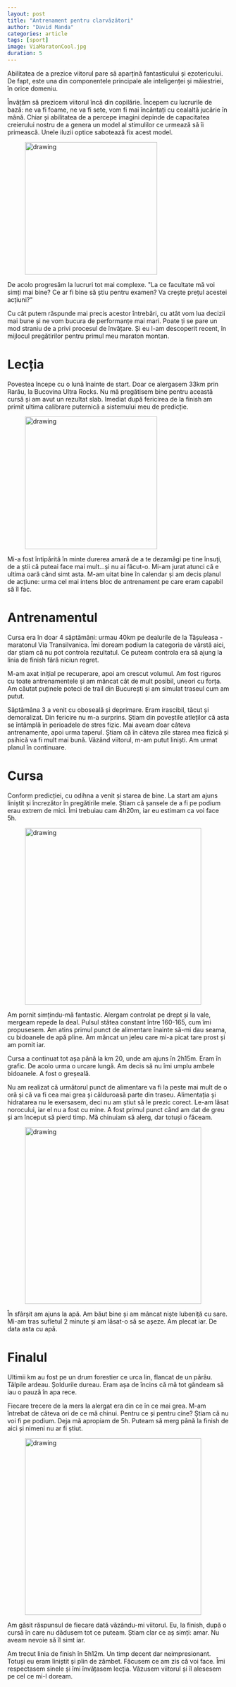 ```yaml
---
layout: post
title: "Antrenament pentru clarvăzători"
author: "David Manda"
categories: article
tags: [sport]
image: ViaMaratonCool.jpg
duration: 5
---
```


Abilitatea de a prezice viitorul pare să aparțină fantasticului și ezotericului. De fapt, este una din componentele principale ale inteligenței și măiestriei, în orice domeniu.

Învățăm să prezicem viitorul încă din copilărie. Începem cu lucrurile de bază: ne va fi foame, ne va fi sete, vom fi mai încântați cu cealaltă jucărie în mână. Chiar și abilitatea de a percepe imagini depinde de capacitatea creierului nostru de a genera un model al stimulilor ce urmează să îi primească. Unele iluzii optice sabotează fix acest model.

<figure>
  <img src="/assets/img/donut-room_full_990.jpg" alt="drawing" height=300/>
</figure>

De acolo progresăm la lucruri tot mai complexe. "La ce facultate mă voi simți mai bine? Ce ar fi bine să știu pentru examen? Va crește prețul acestei acțiuni?"

Cu cât putem răspunde mai precis acestor întrebări, cu atât vom lua decizii mai bune și ne vom bucura de performanțe mai mari. Poate ți se pare un mod straniu de a privi procesul de învățare. Și eu l-am descoperit recent, în mijlocul pregătirilor pentru primul meu maraton montan.

# Lecția

Povestea începe cu o lună înainte de start. Doar ce alergasem 33km prin Rarău, la Bucovina Ultra Rocks. Nu mă pregătisem bine pentru această cursă și am avut un rezultat slab. Imediat după fericirea de la finish am primit ultima calibrare puternică a sistemului meu de predicție.

<figure>
  <img src="/assets/img/BUR finish.jpg" alt="drawing" height=300/>
</figure>

Mi-a fost întipărită în minte durerea amară de a te dezamăgi pe tine însuți, de a știi că puteai face mai mult…și nu ai făcut-o. Mi-am jurat atunci că e ultima oară când simt asta. M-am uitat bine în calendar și am decis planul de acțiune: urma cel mai intens bloc de antrenament pe care eram capabil să îl fac.

# Antrenamentul

Cursa era în doar 4 săptămâni: urmau 40km pe dealurile de la Tășuleasa - maratonul Via Transilvanica. Îmi doream podium la categoria de vârstă aici, dar știam că nu pot controla rezultatul. Ce puteam controla era să ajung la linia de finish fără niciun regret.

M-am axat inițial pe recuperare, apoi am crescut volumul. Am fost riguros cu toate antrenamentele și am mâncat cât de mult posibil, uneori cu forța. Am căutat puținele poteci de trail din București și am simulat traseul cum am putut.

Săptămâna 3 a venit cu oboseală și deprimare. Eram irascibil, tăcut și demoralizat. Din fericire nu m-a surprins. Știam din poveștile atleților că asta se întâmplă în perioadele de stres fizic. Mai aveam doar câteva antrenamente, apoi urma taperul. Știam că în câteva zile starea mea fizică și psihică va fi mult mai bună. Văzând viitorul, m-am putut liniști. Am urmat planul în continuare.

# Cursa

Conform predicției, cu odihna a venit și starea de bine. La start am ajuns liniștit și încrezător în pregătirile mele. Știam că șansele de a fi pe podium erau extrem de mici. Îmi trebuiau cam 4h20m, iar eu estimam ca voi face 5h.

<figure>
  <img src="/assets/img/ViaMaratonCool.jpg" alt="drawing" height=400/>
</figure>

Am pornit simțindu-mă fantastic. Alergam controlat pe drept și la vale, mergeam repede la deal. Pulsul stătea constant între 160-165, cum îmi propusesem. Am atins primul punct de alimentare înainte să-mi dau seama, cu bidoanele de apă pline. Am mâncat un jeleu care mi-a picat tare prost și am pornit iar.

Cursa a continuat tot așa până la km 20, unde am ajuns în 2h15m. Eram în grafic. De acolo urma o urcare lungă. Am decis să nu îmi umplu ambele bidoanele. A fost o greșeală.

Nu am realizat că următorul punct de alimentare va fi la peste mai mult de o oră și că va fi cea mai grea și călduroasă parte din traseu. Alimentația și hidratarea nu le exersasem, deci nu am știut să le prezic corect. Le-am lăsat norocului, iar el nu a fost cu mine. A fost primul punct când am dat de greu și am început să pierd timp. Mă chinuiam să alerg, dar totuși o făceam.

<figure>
  <img src="/assets/img/ViaMaratonPajiste.jpg" alt="drawing" height=400/>
</figure>

În sfârșit am ajuns la apă. Am băut bine și am mâncat niște lubeniță cu sare. Mi-am tras sufletul 2 minute și am lăsat-o să se așeze. Am plecat iar. De data asta cu apă.

# Finalul

Ultimii km au fost pe un drum forestier ce urca lin, flancat de un pârâu. Tălpile ardeau. Șoldurile dureau. Eram așa de încins că mă tot gândeam să iau o pauză în apa rece.

Fiecare trecere de la mers la alergat era din ce în ce mai grea. M-am întrebat de câteva ori de ce mă chinui. Pentru ce și pentru cine? Știam că nu voi fi pe podium. Deja mă apropiam de 5h. Puteam să merg până la finish de aici și nimeni nu ar fi știut.

<figure>
  <img src="/assets/img/ViaMaratonRunning.jpg" alt="drawing" height=400/>
</figure>

Am găsit răspunsul de fiecare dată văzându-mi viitorul. Eu, la finish, după o cursă în care nu dădusem tot ce puteam. Știam clar ce aș simți: amar. Nu aveam nevoie să îl simt iar.

Am trecut linia de finish în 5h12m. Un timp decent dar neimpresionant. Totuși eu eram liniștit și plin de zâmbet. Făcusem ce am zis că voi face. Îmi respectasem sinele și îmi învățasem lecția. Văzusem viitorul și îl alesesem pe cel ce mi-l doream.
